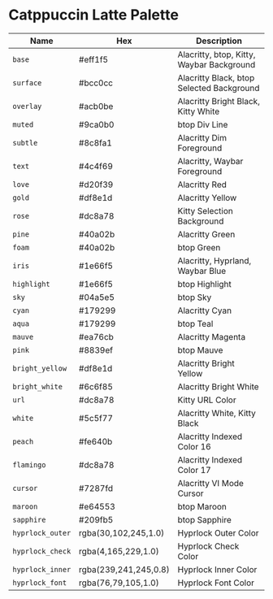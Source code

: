 # Catppuccin Latte Palette

| Name | Hex | Description |
|---|---|---|
| `base` | #eff1f5 | Alacritty, btop, Kitty, Waybar Background |
| `surface` | #bcc0cc | Alacritty Black, btop Selected Background |
| `overlay` | #acb0be | Alacritty Bright Black, Kitty White |
| `muted` | #9ca0b0 | btop Div Line |
| `subtle` | #8c8fa1 | Alacritty Dim Foreground |
| `text` | #4c4f69 | Alacritty, Waybar Foreground |
| `love` | #d20f39 | Alacritty Red |
| `gold` | #df8e1d | Alacritty Yellow |
| `rose` | #dc8a78 | Kitty Selection Background |
| `pine` | #40a02b | Alacritty Green |
| `foam` | #40a02b | btop Green |
| `iris` | #1e66f5 | Alacritty, Hyprland, Waybar Blue |
| `highlight` | #1e66f5 | btop Highlight |
| `sky` | #04a5e5 | btop Sky |
| `cyan` | #179299 | Alacritty Cyan |
| `aqua` | #179299 | btop Teal |
| `mauve` | #ea76cb | Alacritty Magenta |
| `pink` | #8839ef | btop Mauve |
| `bright_yellow` | #df8e1d | Alacritty Bright Yellow |
| `bright_white` | #6c6f85 | Alacritty Bright White |
| `url` | #dc8a78 | Kitty URL Color |
| `white` | #5c5f77 | Alacritty White, Kitty Black |
| `peach` | #fe640b | Alacritty Indexed Color 16 |
| `flamingo` | #dc8a78 | Alacritty Indexed Color 17 |
| `cursor` | #7287fd | Alacritty VI Mode Cursor |
| `maroon` | #e64553 | btop Maroon |
| `sapphire` | #209fb5 | btop Sapphire |
| `hyprlock_outer` | rgba(30,102,245,1.0) | Hyprlock Outer Color |
| `hyprlock_check` | rgba(4,165,229,1.0) | Hyprlock Check Color |
| `hyprlock_inner` | rgba(239,241,245,0.8) | Hyprlock Inner Color |
| `hyprlock_font` | rgba(76,79,105,1.0) | Hyprlock Font Color |

